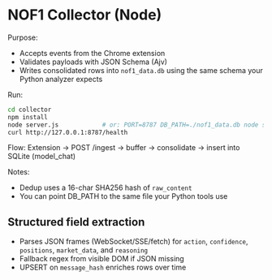 # NOF1 Collector (Node)

Purpose:
- Accepts events from the Chrome extension
- Validates payloads with JSON Schema (Ajv)
- Writes consolidated rows into `nof1_data.db` using the same schema your Python analyzer expects

Run:
```bash
cd collector
npm install
node server.js            # or: PORT=8787 DB_PATH=./nof1_data.db node server.js
curl http://127.0.0.1:8787/health
```

Flow:
Extension → POST /ingest → buffer → consolidate → insert into SQLite (model_chat)

Notes:
- Dedup uses a 16-char SHA256 hash of `raw_content`
- You can point DB_PATH to the same file your Python tools use


## Structured field extraction
- Parses JSON frames (WebSocket/SSE/fetch) for `action`, `confidence`, `positions`, `market_data`, and `reasoning`
- Fallback regex from visible DOM if JSON missing
- UPSERT on `message_hash` enriches rows over time
